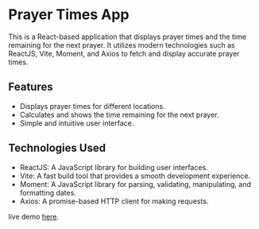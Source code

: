 # Prayer Times App

This is a React-based application that displays prayer times and the time remaining for the next prayer. It utilizes modern technologies such as ReactJS, Vite, Moment, and Axios to fetch and display accurate prayer times.

## Features

- Displays prayer times for different locations.
- Calculates and shows the time remaining for the next prayer.
- Simple and intuitive user interface.

## Technologies Used

- ReactJS: A JavaScript library for building user interfaces.
- Vite: A fast build tool that provides a smooth development experience.
- Moment: A JavaScript library for parsing, validating, manipulating, and formatting dates.
- Axios: A promise-based HTTP client for making requests.

live demo [here](https://prayertiming1212.netlify.app/).
